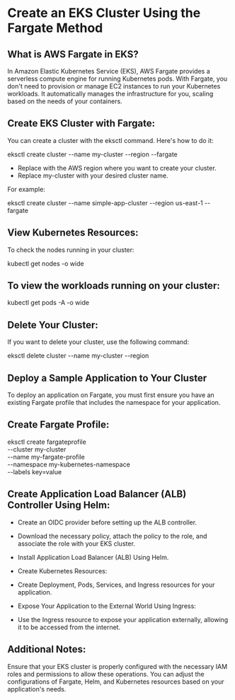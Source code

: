 # Create an EKS Cluster Using the Fargate Method

## What is AWS Fargate in EKS?
In Amazon Elastic Kubernetes Service (EKS), AWS Fargate provides a serverless compute engine for running Kubernetes pods. With Fargate, you don't need to provision or manage EC2 instances to run your Kubernetes workloads. It automatically manages the infrastructure for you, scaling based on the needs of your containers.

## Create EKS Cluster with Fargate:
You can create a cluster with the eksctl command. Here's how to do it:



eksctl create cluster --name my-cluster --region <region-code> --fargate

* Replace <region-code> with the AWS region where you want to create your cluster.
* Replace my-cluster with your desired cluster name.

For example:



eksctl create cluster --name simple-app-cluster --region us-east-1 --fargate

## View Kubernetes Resources:
To check the nodes running in your cluster:



kubectl get nodes -o wide

## To view the workloads running on your cluster:



kubectl get pods -A -o wide

## Delete Your Cluster:
If you want to delete your cluster, use the following command:



eksctl delete cluster --name my-cluster --region <region-code>

## Deploy a Sample Application to Your Cluster
To deploy an application on Fargate, you must first ensure you have an existing Fargate profile that includes the namespace for your application.

## Create Fargate Profile:



eksctl create fargateprofile \
    --cluster my-cluster \
    --name my-fargate-profile \
    --namespace my-kubernetes-namespace \
    --labels key=value

## Create Application Load Balancer (ALB) Controller Using Helm:

* Create an OIDC provider before setting up the ALB controller.
* Download the necessary policy, attach the policy to the role, and associate the role with your EKS cluster.
* Install Application Load Balancer (ALB) Using Helm.

* Create Kubernetes Resources:

* Create Deployment, Pods, Services, and Ingress resources for your application.
* Expose Your Application to the External World Using Ingress:

* Use the Ingress resource to expose your application externally, allowing it to be accessed from the internet.

## Additional Notes:
Ensure that your EKS cluster is properly configured with the necessary IAM roles and permissions to allow these operations.
You can adjust the configurations of Fargate, Helm, and Kubernetes resources based on your application's needs.
